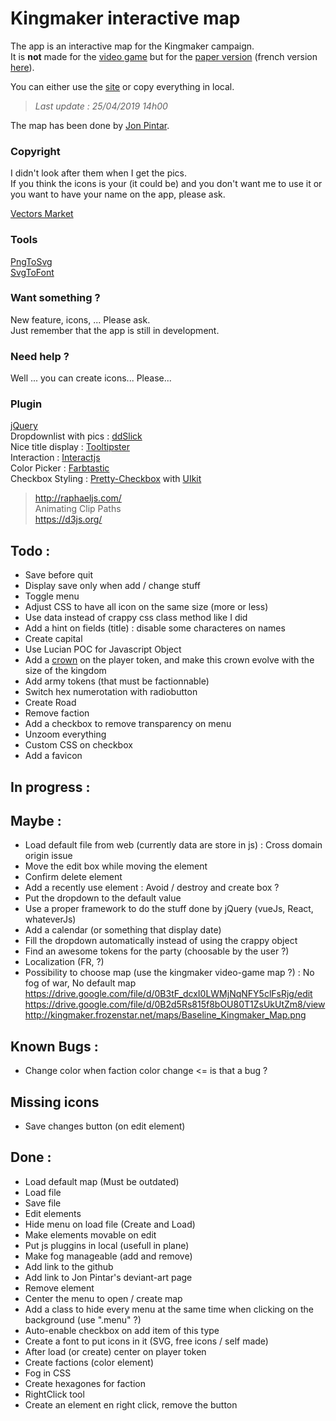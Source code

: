 # Kingmaker interactive map
The app is an interactive map for the Kingmaker campaign.    
It is **not** made for the [video game](https://owlcatgames.com/) but for the [paper version](https://paizo.com/kingmaker) (french version [here](https://www.black-book-editions.fr/catalogue.php?id=29)). 

You can either use the [site](http://kerchiefed-turnarou.000webhostapp.com/) or copy everything in local.  
> *Last update : 25/04/2019 14h00*

The map has been done by [Jon Pintar](https://jonpintar.com/).

### Copyright
I didn't look after them when I get the pics.  
If you think the icons is your (it could be) and you don't want me to use it or you want to have your name on the app, please ask.
  
[Vectors Market](https://www.flaticon.com/authors/vectors-market)

### Tools
[PngToSvg](https://picsvg.com/)  
[SvgToFont](http://fontello.com/)  

### Want something ?
New feature, icons, ... Please ask.  
Just remember that the app is still in development.

### Need help ?
Well ... you can create icons... Please...

### Plugin
[jQuery](https://jquery.com/)  
Dropdownlist with pics : [ddSlick](http://designwithpc.com/Plugins/ddSlick)  
Nice title display : [Tooltipster](http://iamceege.github.io/tooltipster/)  
Interaction : [Interactjs](http://interactjs.io/)  
Color Picker : [Farbtastic](http://acko.net/blog/farbtastic-jquery-color-picker-plug-in/)  
Checkbox Styling : [Pretty-Checkbox](https://lokesh-coder.github.io/pretty-checkbox/) with [UIkit](https://getuikit.com/docs/introduction)

> http://raphaeljs.com/    
> Animating Clip Paths  
> https://d3js.org/

## Todo : 
- Save before quit
- Display save only when add / change stuff
- Toggle menu
- Adjust CSS to have all icon on the same size (more or less)
- Use data instead of crappy css class method like I did
- Add a hint on fields (title) : disable some characteres on names
- Create capital
- Use Lucian POC for Javascript Object
- Add a [crown](https://upload.wikimedia.org/wikipedia/commons/8/86/Meuble_h%C3%A9raldique_Couronnes_fran%C3%A7aises.svg) on the player token, and make this crown evolve with the size of the kingdom
- Add army tokens (that must be factionnable)
- Switch hex numerotation with radiobutton
- Create Road
- Remove faction
- Add a checkbox to remove transparency on menu
- Unzoom everything
- Custom CSS on checkbox
- Add a favicon

## In progress :


## Maybe : 
- Load default file from web (currently data are store in js) : Cross domain origin issue
- Move the edit box while moving the element
- Confirm delete element
- Add a recently use element : Avoid / destroy and create box ?
- Put the dropdown to the default value
- Use a proper framework to do the stuff done by jQuery (vueJs, React, whateverJs)
- Add a calendar (or something that display date)
- Fill the dropdown automatically instead of using the crappy object
- Find an awesome tokens for the party (choosable by the user ?)
- Localization (FR, ?)
- Possibility to choose map (use the kingmaker video-game map ?) : No fog of war, No default map 
https://drive.google.com/file/d/0B3tF_dcxI0LWMjNqNFY5clFsRjg/edit
https://drive.google.com/file/d/0B2d5Rs815f8bOU80T1ZsUkUtZm8/view http://kingmaker.frozenstar.net/maps/Baseline_Kingmaker_Map.png

## Known Bugs : 
- Change color when faction color change <= is that a bug ?

## Missing icons
- Save changes button (on edit element)

## Done :
- Load default map (Must be outdated)
- Load file
- Save file
- Edit elements 
- Hide menu on load file (Create and Load)
- Make elements movable on edit 
- Put js pluggins in local (usefull in plane)
- Make fog manageable (add and remove)
- Add link to the github
- Add link to Jon Pintar's deviant-art page
- Remove element
- Center the menu to open / create map
- Add a class to hide every menu at the same time when clicking on the background (use ".menu" ?)
- Auto-enable checkbox on add item of this type
- Create a font to put icons in it (SVG, free icons / self made)
- After load (or create) center on player token
- Create factions (color element)
- Fog in CSS
- Create hexagones for faction
- RightClick tool 
- Create an element en right click, remove the button

